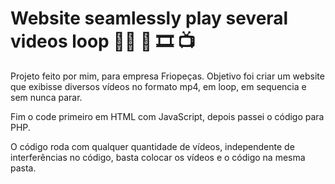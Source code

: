 # Website seamlessly play several videos loop  :technologist:  :movie_camera:  :film_strip:  :tv:

Projeto feito por mim, para empresa Friopeças. Objetivo foi criar um website que exibisse diversos vídeos no formato mp4, em loop, em sequencia e sem nunca parar.

Fim o code primeiro em HTML com JavaScript, depois passei o código para PHP.

O código roda com qualquer quantidade de vídeos, independente de interferências no código, basta colocar os vídeos e o código na mesma pasta.
